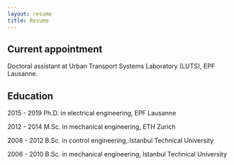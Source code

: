 ```yaml
---
layout: resume
title: Resume
---
```


## Current appointment

Doctoral assistant at Urban Transport Systems Laboratory (LUTS), EPF Lausanne.

## Education

2015 - 2019   Ph.D. in electrical engineering, EPF Lausanne

2012 - 2014   M.Sc. in mechanical engineering, ETH Zurich

2008 - 2012   B.Sc. in control engineering, Istanbul Technical University

2006 - 2010   B.Sc. in mechanical engineering, Istanbul Technical University
